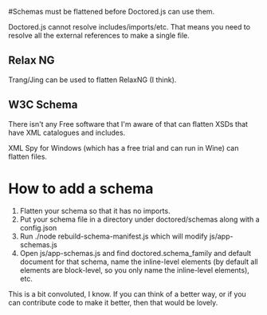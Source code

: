 #Schemas must be flattened before Doctored.js can use them.

Doctored.js cannot resolve includes/imports/etc. That means you need to resolve all the external references to make a single file.

## Relax NG
Trang/Jing can be used to flatten RelaxNG (I think).

## W3C Schema
There isn't any Free software that I'm aware of that can flatten XSDs that have XML catalogues and includes.

XML Spy for Windows (which has a free trial and can run in Wine) can flatten files.

# How to add a schema
1. Flatten your schema so that it has no imports.
1. Put your schema file in a directory under doctored/schemas along with a config.json
1. Run ./node rebuild-schema-manifest.js which will modify js/app-schemas.js
1. Open js/app-schemas.js and find doctored.schema_family and default document for that schema, name the inline-level elements (by default all elements are block-level, so you only name the inline-level elements), etc.

This is a bit convoluted, I know. If you can think of a better way, or if you can contribute code to make it better, then that would be lovely.
